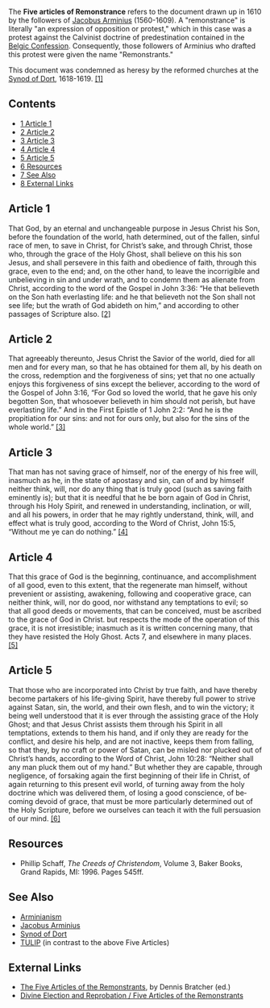 The **Five articles of Remonstrance** refers to the document drawn
up in 1610 by the followers of
[Jacobus Arminius](Jacobus_Arminius "Jacobus Arminius")
(1560-1609). A "remonstrance" is literally "an expression of
opposition or protest," which in this case was a protest against
the Calvinist doctrine of predestination contained in the
[Belgic Confession](Belgic_Confession "Belgic Confession").
Consequently, those followers of Arminius who drafted this protest
were given the name "Remonstrants."

This document was condemned as heresy by the reformed churches at
the [Synod of Dort](Synod_of_Dort "Synod of Dort"), 1618-1619.
[[1]](http://www.apuritansmind.com/Creeds/ArminianArticles.htm)

## Contents

-   [1 Article 1](#Article_1)
-   [2 Article 2](#Article_2)
-   [3 Article 3](#Article_3)
-   [4 Article 4](#Article_4)
-   [5 Article 5](#Article_5)
-   [6 Resources](#Resources)
-   [7 See Also](#See_Also)
-   [8 External Links](#External_Links)

## Article 1

That God, by an eternal and unchangeable purpose in Jesus Christ
his Son, before the foundation of the world, hath determined, out
of the fallen, sinful race of men, to save in Christ, for Christ’s
sake, and through Christ, those who, through the grace of the Holy
Ghost, shall believe on this his son Jesus, and shall persevere in
this faith and obedience of faith, through this grace, even to the
end; and, on the other hand, to leave the incorrigible and
unbelieving in sin and under wrath, and to condemn them as alienate
from Christ, according to the word of the Gospel in John 3:36: “He
that believeth on the Son hath everlasting life: and he that
believeth not the Son shall not see life; but the wrath of God
abideth on him,” and according to other passages of Scripture also.
[[2]](http://www.apuritansmind.com/Creeds/ArminianArticles.htm)

## Article 2

That agreeably thereunto, Jesus Christ the Savior of the world,
died for all men and for every man, so that he has obtained for
them all, by his death on the cross, redemption and the forgiveness
of sins; yet that no one actually enjoys this forgiveness of sins
except the believer, according to the word of the Gospel of John
3:16, “For God so loved the world, that he gave his only begotten
Son, that whosoever believeth in him should not perish, but have
everlasting life.” And in the First Epistle of 1 John 2:2: “And he
is the propitiation for our sins: and not for ours only, but also
for the sins of the whole world.”
[[3]](http://www.apuritansmind.com/Creeds/ArminianArticles.htm)

## Article 3

That man has not saving grace of himself, nor of the energy of his
free will, inasmuch as he, in the state of apostasy and sin, can of
and by himself neither think, will, nor do any thing that is truly
good (such as saving faith eminently is); but that it is needful
that he be born again of God in Christ, through his Holy Spirit,
and renewed in understanding, inclination, or will, and all his
powers, in order that he may rightly understand, think, will, and
effect what is truly good, according to the Word of Christ, John
15:5, “Without me ye can do nothing.”
[[4]](http://www.apuritansmind.com/Creeds/ArminianArticles.htm)

## Article 4

That this grace of God is the beginning, continuance, and
accomplishment of all good, even to this extent, that the
regenerate man himself, without prevenient or assisting, awakening,
following and cooperative grace, can nei­ther think, will, nor do
good, nor withstand any temptations to evil; so that all good deeds
or movements, that can be conceived, must be ascribed to the grace
of God in Christ. but respects the mode of the operation of this
grace, it is not irresistible; inas­much as it is written
con­cerning many, that they have resisted the Holy Ghost. Acts 7,
and else­where in many places.
[[5]](http://www.apuritansmind.com/Creeds/ArminianArticles.htm)

## Article 5

That those who are in­corporated into Christ by true faith, and
have thereby become partakers of his life-giving Spirit, have
thereby full power to strive against Satan, sin, the world, and
their own flesh, and to win the victory; it being well un­derstood
that it is ever through the assisting grace of the Holy Ghost; and
that Jesus Christ assists them through his Spirit in all
temptations, extends to them his hand, and if only they are ready
for the conflict, and desire his help, and are not inactive, keeps
them from falling, so that they, by no craft or power of Satan, can
be misled nor plucked out of Christ’s hands, according to the Word
of Christ, John 10:28: “Neither shall any man pluck them out of my
hand.” But whether they are capable, through negligence, of
forsaking again the first beginning of their life in Christ, of
again returning to this present evil world, of turning away from
the holy doctrine which was deliv­ered them, of losing a good
conscience, of be­coming devoid of grace, that must be more
particularly determined out of the Holy Scripture, be­fore we
ourselves can teach it with the full persuasion of our mind.
[[6]](http://www.apuritansmind.com/Creeds/ArminianArticles.htm)

## Resources

-   Phillip Schaff, *The Creeds of Christendom*, Volume 3, Baker
    Books, Grand Rapids, MI: 1996. Pages 545ff.

## See Also

-   [Arminianism](Arminianism "Arminianism")
-   [Jacobus Arminius](Jacobus_Arminius "Jacobus Arminius")
-   [Synod of Dort](Synod_of_Dort "Synod of Dort")
-   [TULIP](TULIP "TULIP") (in contrast to the above Five
    Articles)

## External Links

-   [The Five Articles of the Remonstrants](http://www.cresourcei.org/creedremonstrants.html),
    by Dennis Bratcher (ed.)
-   [Divine Election and Reprobation / Five Articles of the Remonstrants](http://spindleworks.com/library/bouwman/canon/ch1art1-5.htm)



